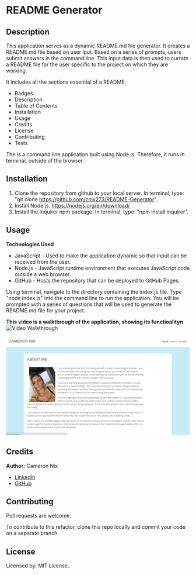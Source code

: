 # README Generator

## Description

This application serves as a dynamic README.md file generator. It creates a README.md file based on user iput. Based on a series of prompts, users submit answers in the command line. This input data is then used to currate a README file for the user specific to the project on which they are working.

It includes all the sections essential of a README:
* Badges
* Description
* Table of Contents
* Installation
* Usage
* Credits
* License
* Contributing
* Tests

The is a command line application built using Node.js. Therefore, it runs in terminal, outside of the browser.

## Installation

1. Clone the repository from github to your local server. In terminal, type: "git clone https://github.com/cnix273/README-Generator".
2. Install Node.js. https://nodejs.org/en/download/
3. Install the Inquirer npm package. In terminal, type: "npm install inquirer".

## Usage

**Technologies Used**
* JavaScript - Used to make the application dynamic so that input can be received from the user.
* Node.js - JavaScript runtime environment that executes JavaScript code outside a web browser.
* GitHub - Hosts the repository that can be deployed to GitHub Pages.

Using terminal, navigate to the directory containing the index.js file. Type "node index.js" into the command line to run the application. You will be prompted with a series of questions that will be used to generate the README.md file for your project.

**This video is a walkthrough of the application, showing its functioalityn**
![Video Walkthrough](https://github.com/cnix273/README-Generator/blob/main/assets/Walkthrough.gif)

![Sample ReadMe Screenshot](https://github.com/cnix273/README-Generator/blob/main/assets/Screenshot.png)

## Credits

**Author:** Cameron Nix
* [LinkedIn](https://www.linkedin.com/in/cameron-nix-a74aa1109/)
* [GitHub](https://github.com/cnix273)

## Contributing

Pull requests are welcome.

To contribute to this refactor, clone this repo locally and commit your code on a separate branch.

## License

Licensed by: MIT License.